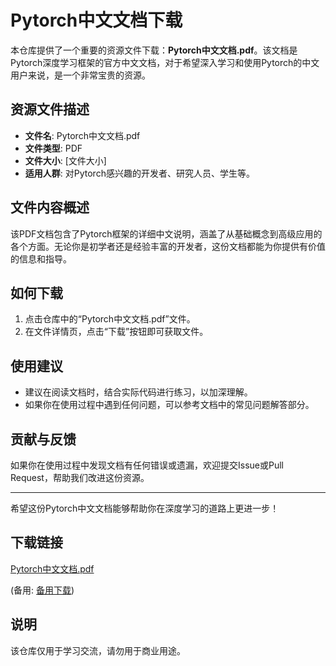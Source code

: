 # Pytorch中文文档下载

本仓库提供了一个重要的资源文件下载：**Pytorch中文文档.pdf**。该文档是Pytorch深度学习框架的官方中文文档，对于希望深入学习和使用Pytorch的中文用户来说，是一个非常宝贵的资源。

## 资源文件描述

- **文件名**: Pytorch中文文档.pdf
- **文件类型**: PDF
- **文件大小**: [文件大小]
- **适用人群**: 对Pytorch感兴趣的开发者、研究人员、学生等。

## 文件内容概述

该PDF文档包含了Pytorch框架的详细中文说明，涵盖了从基础概念到高级应用的各个方面。无论你是初学者还是经验丰富的开发者，这份文档都能为你提供有价值的信息和指导。

## 如何下载

1. 点击仓库中的“Pytorch中文文档.pdf”文件。
2. 在文件详情页，点击“下载”按钮即可获取文件。

## 使用建议

- 建议在阅读文档时，结合实际代码进行练习，以加深理解。
- 如果你在使用过程中遇到任何问题，可以参考文档中的常见问题解答部分。

## 贡献与反馈

如果你在使用过程中发现文档有任何错误或遗漏，欢迎提交Issue或Pull Request，帮助我们改进这份资源。

---

希望这份Pytorch中文文档能够帮助你在深度学习的道路上更进一步！

## 下载链接
[Pytorch中文文档.pdf](https://pan.quark.cn/s/ba9d05952e7c) 

(备用: [备用下载](https://pan.baidu.com/s/1QbZ-1146msbe_bs529a8QA?pwd=1234))

## 说明

该仓库仅用于学习交流，请勿用于商业用途。
